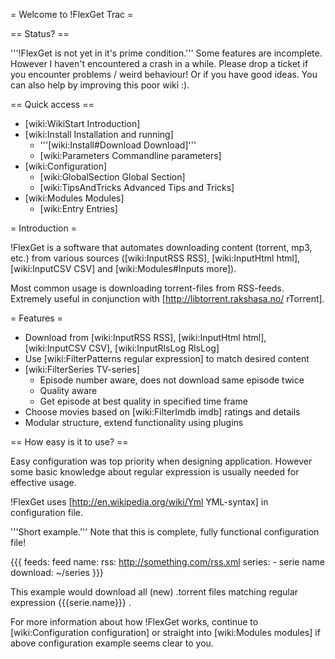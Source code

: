 = Welcome to !FlexGet Trac =

== Status? ==

'''!FlexGet is not yet in it's prime condition.''' Some features are incomplete. However I haven't encountered a crash in a while. Please drop a ticket if you encounter problems / weird behaviour! Or if you have good ideas. You can also help by improving this poor wiki :).

== Quick access ==

 * [wiki:WikiStart Introduction]
 * [wiki:Install Installation and running]
   * '''[wiki:Install#Download Download]'''
   * [wiki:Parameters Commandline parameters]
 * [wiki:Configuration]
   * [wiki:GlobalSection Global Section]
   * [wiki:TipsAndTricks Advanced Tips and Tricks]
 * [wiki:Modules Modules]
   * [wiki:Entry Entries]

= Introduction =

!FlexGet is a software that automates downloading content (torrent, mp3, etc.) from various 
sources ([wiki:InputRSS RSS], [wiki:InputHtml html], [wiki:InputCSV CSV] and [wiki:Modules#Inputs more]). 

Most common usage is downloading torrent-files from RSS-feeds. Extremely useful in conjunction with [http://libtorrent.rakshasa.no/ rTorrent].

= Features =

 * Download from [wiki:InputRSS RSS], [wiki:InputHtml html], [wiki:InputCSV CSV], [wiki:InputRlsLog RlsLog]
 * Use [wiki:FilterPatterns regular expression] to match desired content
 * [wiki:FilterSeries TV-series]
   * Episode number aware, does not download same episode twice
   * Quality aware
   * Get episode at best quality in specified time frame
 * Choose movies based on [wiki:FilterImdb imdb] ratings and details
 * Modular structure, extend functionality using plugins

== How easy is it to use? ==

Easy configuration was top priority when designing application. However some basic knowledge 
about regular expression is usually needed for effective usage.

!FlexGet uses [http://en.wikipedia.org/wiki/Yml YML-syntax] in configuration file.

'''Short example.''' Note that this is complete, fully functional configuration file!

{{{
feeds:
  feed name:
    rss: http://something.com/rss.xml
    series:
      - serie name
    download: ~/series
}}}

This example would download all (new) .torrent files matching regular expression {{{serie.name}}} .

For more information about how !FlexGet works, continue to [wiki:Configuration configuration] or straight into [wiki:Modules modules] if above configuration example seems clear to you.